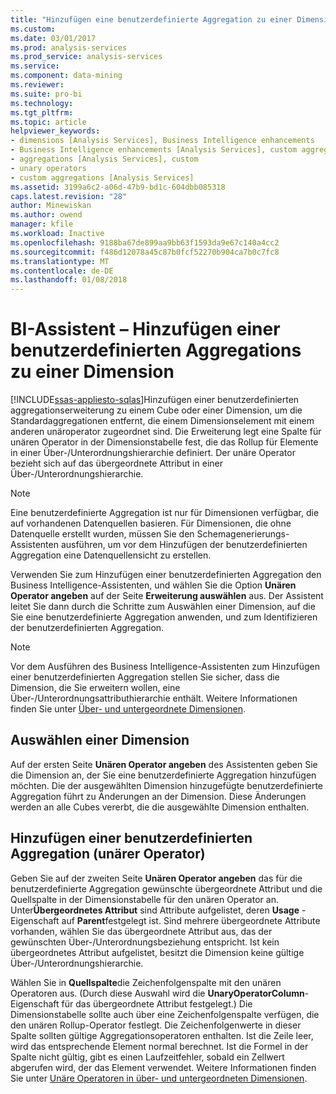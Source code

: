 ```yaml
---
title: "Hinzufügen eine benutzerdefinierte Aggregation zu einer Dimension | Microsoft Docs"
ms.custom: 
ms.date: 03/01/2017
ms.prod: analysis-services
ms.prod_service: analysis-services
ms.service: 
ms.component: data-mining
ms.reviewer: 
ms.suite: pro-bi
ms.technology: 
ms.tgt_pltfrm: 
ms.topic: article
helpviewer_keywords:
- dimensions [Analysis Services], Business Intelligence enhancements
- Business Intelligence enhancements [Analysis Services], custom aggregations
- aggregations [Analysis Services], custom
- unary operators
- custom aggregations [Analysis Services]
ms.assetid: 3199a6c2-a06d-47b9-bd1c-604dbb085318
caps.latest.revision: "28"
author: Minewiskan
ms.author: owend
manager: kfile
ms.workload: Inactive
ms.openlocfilehash: 9188ba67de899aa9bb63f1593da9e67c140a4cc2
ms.sourcegitcommit: f486d12078a45c87b0fcf52270b904ca7b0c7fc8
ms.translationtype: MT
ms.contentlocale: de-DE
ms.lasthandoff: 01/08/2018
---
```

# <a name="bi-wizard---add-a-custom-aggregation-to-a-dimension"></a>BI-Assistent – Hinzufügen einer benutzerdefinierten Aggregations zu einer Dimension
[!INCLUDE[ssas-appliesto-sqlas](../../includes/ssas-appliesto-sqlas.md)]Hinzufügen einer benutzerdefinierten aggregationserweiterung zu einem Cube oder einer Dimension, um die Standardaggregationen entfernt, die einem Dimensionselement mit einem anderen unäroperator zugeordnet sind. Die Erweiterung legt eine Spalte für unären Operator in der Dimensionstabelle fest, die das Rollup für Elemente in einer Über-/Unterordnungshierarchie definiert. Der unäre Operator bezieht sich auf das übergeordnete Attribut in einer Über-/Unterordnungshierarchie.  
  
> [!NOTE]  
>  Eine benutzerdefinierte Aggregation ist nur für Dimensionen verfügbar, die auf vorhandenen Datenquellen basieren. Für Dimensionen, die ohne Datenquelle erstellt wurden, müssen Sie den Schemagenerierungs-Assistenten ausführen, um vor dem Hinzufügen der benutzerdefinierten Aggregation eine Datenquellensicht zu erstellen.  
  
 Verwenden Sie zum Hinzufügen einer benutzerdefinierten Aggregation den Business Intelligence-Assistenten, und wählen Sie die Option **Unären Operator angeben** auf der Seite **Erweiterung auswählen** aus. Der Assistent leitet Sie dann durch die Schritte zum Auswählen einer Dimension, auf die Sie eine benutzerdefinierte Aggregation anwenden, und zum Identifizieren der benutzerdefinierten Aggregation.  
  
> [!NOTE]  
>  Vor dem Ausführen des Business Intelligence-Assistenten zum Hinzufügen einer benutzerdefinierten Aggregation stellen Sie sicher, dass die Dimension, die Sie erweitern wollen, eine Über-/Unterordnungsattributhierarchie enthält. Weitere Informationen finden Sie unter [Über- und untergeordnete Dimensionen](../../analysis-services/multidimensional-models/parent-child-dimension.md).  
  
## <a name="selecting-a-dimension"></a>Auswählen einer Dimension  
 Auf der ersten Seite **Unären Operator angeben** des Assistenten geben Sie die Dimension an, der Sie eine benutzerdefinierte Aggregation hinzufügen möchten. Die der ausgewählten Dimension hinzugefügte benutzerdefinierte Aggregation führt zu Änderungen an der Dimension. Diese Änderungen werden an alle Cubes vererbt, die die ausgewählte Dimension enthalten.  
  
## <a name="adding-custom-aggregation-unary-operator"></a>Hinzufügen einer benutzerdefinierten Aggregation (unärer Operator)  
 Geben Sie auf der zweiten Seite **Unären Operator angeben** das für die benutzerdefinierte Aggregation gewünschte übergeordnete Attribut und die Quellspalte in der Dimensionstabelle für den unären Operator an. Unter**Übergeordnetes Attribut** sind Attribute aufgelistet, deren **Usage** -Eigenschaft auf **Parent**festgelegt ist. Sind mehrere übergeordnete Attribute vorhanden, wählen Sie das übergeordnete Attribut aus, das der gewünschten Über-/Unterordnungsbeziehung entspricht. Ist kein übergeordnetes Attribut aufgelistet, besitzt die Dimension keine gültige Über-/Unterordnungshierarchie.  
  
 Wählen Sie in **Quellspalte**die Zeichenfolgenspalte mit den unären Operatoren aus. (Durch diese Auswahl wird die **UnaryOperatorColumn**-Eigenschaft für das übergeordnete Attribut festgelegt.) Die Dimensionstabelle sollte auch über eine Zeichenfolgenspalte verfügen, die den unären Rollup-Operator festlegt. Die Zeichenfolgenwerte in dieser Spalte sollten gültige Aggregationsoperatoren enthalten. Ist die Zeile leer, wird das entsprechende Element normal berechnet. Ist die Formel in der Spalte nicht gültig, gibt es einen Laufzeitfehler, sobald ein Zellwert abgerufen wird, der das Element verwendet. Weitere Informationen finden Sie unter [Unäre Operatoren in über- und untergeordneten Dimensionen](../../analysis-services/multidimensional-models/parent-child-dimension-attributes-unary-operators.md).  
  
  
